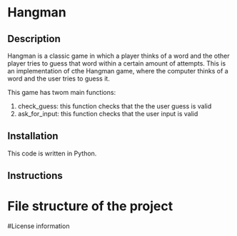 # Hangman
## Description
Hangman is a classic game in which a player thinks of a word and the other player tries to guess that word within a certain amount of attempts.
This is an implementation of cthe Hangman game, where the computer thinks of a word and the user tries to guess it. 

This game has twom main functions:
1) check_guess: this function checks that the the user guess is valid
2) ask_for_input: this function checks that the user input is valid

## Installation 
This code is written in Python.

## Instructions
# File structure of the project
#License information

